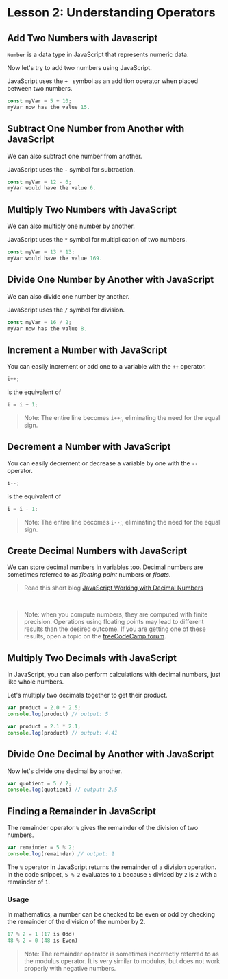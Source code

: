 # Lesson 2: Understanding Operators

<!-- Table contents here make  -->

    



<!-- Table contents here make  -->

## Add Two Numbers with Javascript

`Number` is a data type in JavaScript that represents numeric data.

Now let's try to add two numbers using JavaScript.

JavaScript uses the `+ ` symbol as an addition operator when placed between two numbers.

```js
const myVar = 5 + 10;
myVar now has the value 15.
```

## Subtract One Number from Another with JavaScript

We can also subtract one number from another.

JavaScript uses the `-` symbol for subtraction.

```js
const myVar = 12 - 6;
myVar would have the value 6.
```

## Multiply Two Numbers with JavaScript

We can also multiply one number by another.

JavaScript uses the `*` symbol for multiplication of two numbers.

```js
const myVar = 13 * 13;
myVar would have the value 169.
```

## Divide One Number by Another with JavaScript

We can also divide one number by another.

JavaScript uses the `/` symbol for division.

```js
const myVar = 16 / 2;
myVar now has the value 8.
```

## Increment a Number with JavaScript

You can easily increment or add one to a variable with the `++` operator.

```js
i++;
```

is the equivalent of

```js
i = i + 1;
```
> Note: The entire line becomes `i++`;, eliminating the need for the equal sign.

## Decrement a Number with JavaScript

You can easily decrement or decrease a variable by one with the `--` operator.

```js
i--;
```

is the equivalent of

```js
i = i - 1;
```

> Note: The entire line becomes `i--`;, eliminating the need for the equal sign.


## Create Decimal Numbers with JavaScript

We can store decimal numbers in variables too. Decimal numbers are sometimes referred to as *floating point* numbers or *floats*.

> Read this short blog [JavaScript Working with Decimal Numbers](https://enlear.academy/create-decimal-numbers-with-javascript-25a170759f61)
 <br>

> Note: when you compute numbers, they are computed with finite precision. Operations using floating points may lead to different results than the desired outcome. If you are getting one of these results, open a topic on the [freeCodeCamp forum](https://forum.freecodecamp.org/).


## Multiply Two Decimals with JavaScript

In JavaScript, you can also perform calculations with decimal numbers, just like whole numbers.

Let's multiply two decimals together to get their product.

```js
var product = 2.0 * 2.5;
console.log(product) // output: 5

var product = 2.1 * 2.1;
console.log(product) // output: 4.41
```

## Divide One Decimal by Another with JavaScript

Now let's divide one decimal by another.

```js
var quotient = 5 / 2;
console.log(quotient) // output: 2.5
```

## Finding a Remainder in JavaScript

The remainder operator `%` gives the remainder of the division of two numbers.

```js
var remainder = 5 % 2;
console.log(remainder) // output: 1
```

The `%` operator in JavaScript returns the remainder of a division operation. In the code snippet, `5 % 2` evaluates to `1` because `5` divided by `2` is `2` with a remainder of `1`. 

### Usage
In mathematics, a number can be checked to be even or odd by checking the remainder of the division of the number by 2.

```js
17 % 2 = 1 (17 is Odd)
48 % 2 = 0 (48 is Even)
```
> Note: The remainder operator is sometimes incorrectly referred to as the modulus operator. It is very similar to modulus, but does not work properly with negative numbers.
